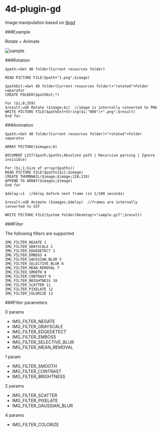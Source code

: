 # 4d-plugin-gd
Image manipulation based on [libgd](https://libgd.github.io)

###Example

Rotate + Animate

![sample](https://cloud.githubusercontent.com/assets/1725068/18774589/ca7dab4e-8195-11e6-85e1-aee11f061dc1.gif)

###Rotation

```
$path:=Get 4D folder(Current resources folder)

READ PICTURE FILE($path+"1.png";$image)

$pathDst:=Get 4D folder(Current resources folder)+"rotated"+Folder separator
CREATE FOLDER($pathDst;*)

For ($i;0;359)
$result:=GD Rotate ($image;$i)  //image is internally converted to PNG
WRITE PICTURE FILE($pathDst+String($i;"000")+".png";$result)
End for 
```

###Animation

```
$path:=Get 4D folder(Current resources folder)+"rotated"+Folder separator

ARRAY PICTURE($images;0)

DOCUMENT LIST($path;$paths;Absolute path | Recursive parsing | Ignore invisible)

For ($i;1;Size of array($paths))
READ PICTURE FILE($paths{$i};$image)
CREATE THUMBNAIL($image;$image;128;128)
APPEND TO ARRAY($images;$image)
End for 

$delay:=1  //delay before next frame (in 1/100 seconds)

$result:=GD Animate ($images;$delay)  //frames are internally converted to GIF

WRITE PICTURE FILE(System folder(Desktop)+"sample.gif";$result)
```

###Filter

The following filters are supported

```
IMG_FILTER_NEGATE 1
IMG_FILTER_GRAYSCALE 2
IMG_FILTER_EDGEDETECT 3
IMG_FILTER_EMBOSS 4
IMG_FILTER_GAUSSIAN_BLUR 5
IMG_FILTER_SELECTIVE_BLUR 6
IMG_FILTER_MEAN_REMOVAL 7
IMG_FILTER_SMOOTH 8
IMG_FILTER_CONTRAST 9
IMG_FILTER_BRIGHTNESS 10
IMG_FILTER_SCATTER 11
IMG_FILTER_PIXELATE 12
IMG_FILTER_COLORIZE 13
```

###Filter parameters

0 params

* IMG_FILTER_NEGATE
* IMG_FILTER_GRAYSCALE
* IMG_FILTER_EDGEDETECT
* IMG_FILTER_EMBOSS
* IMG_FILTER_SELECTIVE_BLUR
* IMG_FILTER_MEAN_REMOVAL

1 param

* IMG_FILTER_SMOOTH	
* IMG_FILTER_CONTRAST
* IMG_FILTER_BRIGHTNESS

2 params

* IMG_FILTER_SCATTER	
* IMG_FILTER_PIXELATE
* IMG_FILTER_GAUSSIAN_BLUR

4 params

* IMG_FILTER_COLORIZE
